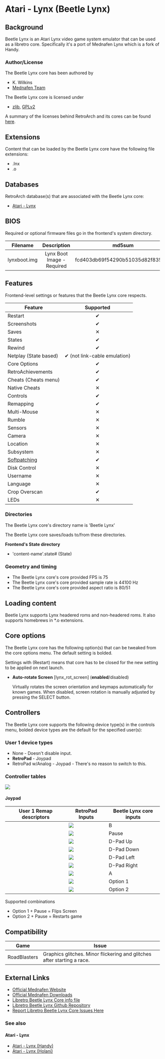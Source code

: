 # Atari - Lynx (Beetle Lynx)

## Background

Beetle Lynx is an Atari Lynx video game system emulator that can be used as a libretro core. Specifically it's a port of Mednafen Lynx which is a fork of Handy.

### Author/License

The Beetle Lynx core has been authored by

- K. Wilkins
- [Mednafen Team](https://mednafen.github.io/)

The Beetle Lynx core is licensed under

- [zlib](https://github.com/libretro/beetle-lynx-libretro/blob/master/mednafen/lynx/license.txt), [GPLv2](https://github.com/libretro/beetle-lynx-libretro/blob/master/COPYING)

A summary of the licenses behind RetroArch and its cores can be found [here](../development/licenses.md).

## Extensions

Content that can be loaded by the Beetle Lynx core have the following file extensions:

- .lnx
- .o

## Databases

RetroArch database(s) that are associated with the Beetle Lynx core:

- [Atari - Lynx](https://github.com/libretro/libretro-database/blob/master/rdb/Atari%20-%20Lynx.rdb)

## BIOS

Required or optional firmware files go in the frontend's system directory.

|   Filename    |    Description             |              md5sum              |
|:-------------:|:--------------------------:|:--------------------------------:|
| lynxboot.img  | Lynx Boot Image - Required | fcd403db69f54290b51035d82f835e7b |

## Features

Frontend-level settings or features that the Beetle Lynx core respects.

| Feature           | Supported |
|-------------------|:---------:|
| Restart           | ✔         |
| Screenshots       | ✔         |
| Saves             | ✕         |
| States            | ✔         |
| Rewind            | ✔         |
| Netplay (State based) | ✔ (not link-cable emulation)         |
| Core Options      | ✔         |
| RetroAchievements | ✔         |
| Cheats (Cheats menu) | ✔         |
| Native Cheats     | ✕         |
| Controls          | ✔         |
| Remapping         | ✔         |
| Multi-Mouse       | ✕         |
| Rumble            | ✕         |
| Sensors           | ✕         |
| Camera            | ✕         |
| Location          | ✕         |
| Subsystem         | ✕         |
| [Softpatching](../guides/softpatching.md) | ✔         |
| Disk Control      | ✕         |
| Username          | ✕         |
| Language          | ✕         |
| Crop Overscan     | ✔         |
| LEDs              | ✕         |

### Directories

The Beetle Lynx core's directory name is 'Beetle Lynx'

The Beetle Lynx core saves/loads to/from these directories.

**Frontend's State directory**

- 'content-name'.state# (State)

### Geometry and timing

- The Beetle Lynx core's core provided FPS is 75
- The Beetle Lynx core's core provided sample rate is 44100 Hz
- The Beetle Lynx core's core provided aspect ratio is 80/51

## Loading content

Beetle Lynx supports Lynx headered roms and non-headered roms. It also supports homebrews in *.o extensions.

## Core options

The Beetle Lynx core has the following option(s) that can be tweaked from the core options menu. The default setting is bolded.

Settings with (Restart) means that core has to be closed for the new setting to be applied on next launch.

- **Auto-rotate Screen** [lynx_rot_screen] (**enabled**/disabled)

	Virtually rotates the screen orientation and keymaps automatically for known games.
	When disabled, screen rotation is manually adjusted by pressing the SELECT button.

## Controllers

The Beetle Lynx core supports the following device type(s) in the controls menu, bolded device types are the default for the specified user(s):

### User 1 device types

- None - Doesn't disable input.
- **RetroPad** - Joypad
- RetroPad w/Analog - Joypad - There's no reason to switch to this.

### Controller tables

![](../image/controller/lynx.png)

#### Joypad

| User 1 Remap descriptors | RetroPad Inputs                                | Beetle Lynx core inputs |
|--------------------------|------------------------------------------------|--------------------------|
|                          | ![](../image/retropad/retro_b.png)             | B                        |
|                          | ![](../image/retropad/retro_start.png)         | Pause                    |
|                          | ![](../image/retropad/retro_dpad_up.png)       | D-Pad Up                 |
|                          | ![](../image/retropad/retro_dpad_down.png)     | D-Pad Down               |
|                          | ![](../image/retropad/retro_dpad_left.png)     | D-Pad Left               |
|                          | ![](../image/retropad/retro_dpad_right.png)    | D-Pad Right              |
|                          | ![](../image/retropad/retro_a.png)             | A                        |
|                          | ![](../image/retropad/retro_l1.png)            | Option 1                 |
|                          | ![](../image/retropad/retro_r1.png)            | Option 2                 |

Supported combinations

* Option 1 + Pause = Flips Screen
* Option 2 + Pause = Restarts game

## Compatibility

| Game             | Issue                                                                   |
|------------------|-------------------------------------------------------------------------|
|  RoadBlasters  | Graphics glitches. Minor flickering and glitches after starting a race.   |

## External Links

- [Official Mednafen Website](https://mednafen.github.io/)
- [Official Mednafen Downloads](https://mednafen.github.io/releases/)
- [Libretro Beetle Lynx Core info file](https://github.com/libretro/libretro-super/blob/master/dist/info/mednafen_lynx_libretro.info)
- [Libretro Beetle Lynx Github Repository](https://github.com/libretro/beetle-lynx-libretro)
- [Report Libretro Beetle Lynx Core Issues Here](https://github.com/libretro/beetle-lynx-libretro/issues)

### See also

#### Atari - Lynx

- [Atari - Lynx (Handy)](handy.md)
- [Atari - Lynx (Holani)](holani.md)
